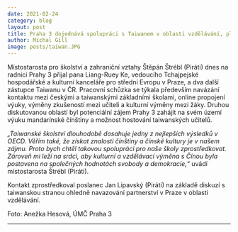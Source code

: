 ```yaml
---
date: 2021-02-24
category: blog
layout: post
title: Praha 3 dojednává spolupráci s Taiwanem v oblasti vzdělávání, plánuje výuku mandarínské čínštiny a hostování učitelů
author: Michal Gill
image: posts/taiwan.JPG
---
```


Místostarosta pro školství a zahraniční vztahy Štěpán Štrébl (Piráti) dnes na radnici Prahy 3 přijal pana Liang-Ruey Ke, vedoucího Tchajpejské hospodářské a kulturní kanceláře pro střední Evropu v Praze, a dva další zástupce Taiwanu v ČR. Pracovní schůzka se týkala především navázání kontaktu mezi českými a taiwanskými základními školami, online propojení výuky, výměny zkušeností mezi učiteli a kulturní výměny mezi žáky. Druhou diskutovanou oblastí byl potenciální zájem Prahy 3 zahájit na svém území výuku mandarínské čínštiny a možnost hostování taiwanských učitelů. 

*„Taiwanské školství dlouhodobě dosahuje jedny z nejlepších výsledků v OECD. Věřím také, že získat znalosti čínštiny a čínské kultury je v našem zájmu. Proto bych chtěl takovou spolupráci pro naše školy zprostředkovat. Zároveň mi leží na srdci, aby kulturní a vzdělávací výměna s Čínou byla postavena na společných hodnotách svobody a demokracie,“* uvádí místostarosta Štrébl (Piráti). 

Kontakt zprostředkoval poslanec Jan Lipavský (Piráti) na základě diskuzí s taiwanskou stranou ohledně navazování partnerství v Praze v oblasti vzdělávání. 

Foto: Anežka Hesová, ÚMČ Praha 3

- - -
